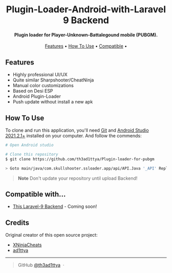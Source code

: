 <h1 align="center">
  Plugin-Loader-Android-with-Laravel 9 Backend
  <br>
</h1>

<h4 align="center">Plugin loader for Player-Unknown-Battalegound mobile (PUBGM).</h4>

<p align="center">
  <a href="#features">Features</a> •
  <a href="#how-to-use">How To Use</a> •
  <a href="#compatible-with">Compatible</a> •
</p>

## Features

- Highly professional UI/UX
- Quite similar Sharpshooter/CheatNinja
- Manual color customizations
- Based on Desi ESP
- Android Plugin-Loader
- Push update without install a new apk

## How To Use

To clone and run this application, you'll need [Git](https://git-scm.com) and [Android Studio 2021.2.1+](https://developer.android.com/) installed on your computer. And follow the commends:

```bash
# Open Android studio

# Clone this repository
$ git clone https://github.com/th3ad1ttya/Plugin-loader-for-pubgm

> Goto main/java/com.skullshooter.ssloader.app/api/API.Java '_API' Replace with your server url

```

> **Note**
> Don't update your repository until upload Backend!

## Compatible with...

- [This Laravel-9 Backend](https://github.com/th3ad1ttya/Admin-panel-Laravel-9) - Coming soon!

## Credits

Original creator of this open source project:

- [XNinjaCheats](https://t.me/)
- [ad1ttya](https://github.com/th3ad1ttya)

---

> GitHub [@th3ad1ttya](https://github.com/th3ad1ttya) &nbsp;&middot;&nbsp;
